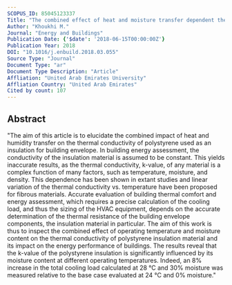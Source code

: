 ```yaml
---
SCOPUS_ID: 85045123337
Title: "The combined effect of heat and moisture transfer dependent thermal conductivity of polystyrene insulation material: Impact on building energy performance"
Author: "Khoukhi M."
Journal: "Energy and Buildings"
Publication Date: {'$date': '2018-06-15T00:00:00Z'}
Publication Year: 2018
DOI: "10.1016/j.enbuild.2018.03.055"
Source Type: "Journal"
Document Type: "ar"
Document Type Description: "Article"
Affliation: "United Arab Emirates University"
Affliation Country: "United Arab Emirates"
Cited by count: 107
---
```


## Abstract
"The aim of this article is to elucidate the combined impact of heat and humidity transfer on the thermal conductivity of polystyrene used as an insulation for building envelope. In building energy assessment, the conductivity of the insulation material is assumed to be constant. This yields inaccurate results, as the thermal conductivity, k-value, of any material is a complex function of many factors, such as temperature, moisture, and density. This dependence has been shown in extant studies and linear variation of the thermal conductivity vs. temperature have been proposed for fibrous materials. Accurate evaluation of building thermal comfort and energy assessment, which requires a precise calculation of the cooling load, and thus the sizing of the HVAC equipment, depends on the accurate determination of the thermal resistance of the building envelope components, the insulation material in particular. The aim of this work is thus to inspect the combined effect of operating temperature and moisture content on the thermal conductivity of polystyrene insulation material and its impact on the energy performance of buildings. The results reveal that the k-value of the polystyrene insulation is significantly influenced by its moisture content at different operating temperatures. Indeed, an 8% increase in the total cooling load calculated at 28 °C and 30% moisture was measured relative to the base case evaluated at 24 °C and 0% moisture."
